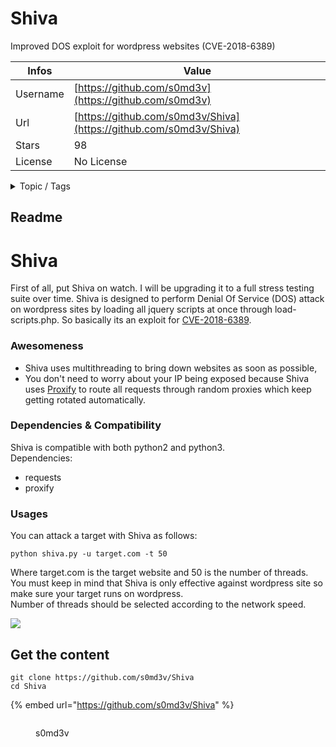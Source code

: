 # Shiva

Improved DOS exploit for wordpress websites (CVE-2018-6389)

| Infos    | Value                                                              |
| -------- | -------------------------------------------------------------------|
| Username | [https://github.com/s0md3v](https://github.com/s0md3v) |
| Url      | [https://github.com/s0md3v/Shiva](https://github.com/s0md3v/Shiva)                                               |
| Stars    | 98                                                          |
| License  | No License                                                        |

<details>

<summary>Topic / Tags</summary>



</details>

## Readme

# Shiva

First of all, put Shiva on watch. I will be upgrading it to a full stress testing suite over time.
Shiva is designed to perform Denial Of Service (DOS) attack on wordpress sites by loading all jquery scripts at once through load-scripts.php. So basically its an exploit for [CVE-2018-6389](https://cve.mitre.org/cgi-bin/cvename.cgi?name=CVE-2018-6389).</br>

### Awesomeness
- Shiva uses multithreading to bring down websites as soon as possible,
- You don't need to worry about your IP being exposed because Shiva uses [Proxify](https://github.com/UltimateHackers/proxify) to route all requests through random proxies which keep getting rotated automatically.

### Dependencies & Compatibility
Shiva is compatible with both python2 and python3.</br>
Dependencies:
- requests
- proxify

### Usages
You can attack a target with Shiva as follows:
```
python shiva.py -u target.com -t 50
```
Where target.com is the target website and 50 is the number of threads.</br>
You must keep in mind that Shiva is only effective against wordpress site so make sure your target runs on wordpress.</br>
Number of threads should be selected according to the network speed.

<img src='https://i.imgur.com/dWDfGnr.png' />



## Get the content

```
git clone https://github.com/s0md3v/Shiva
cd Shiva
```

{% embed url="https://github.com/s0md3v/Shiva" %}

<figure><img src="https://avatars.githubusercontent.com/u/26716802?v=4" alt=""><figcaption><p>s0md3v</p></figcaption></figure>
